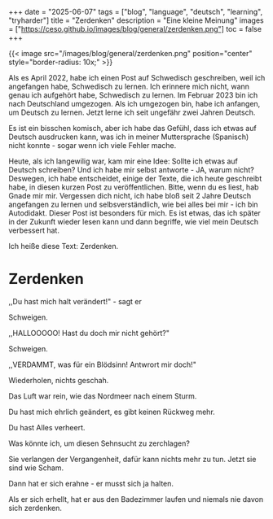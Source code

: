 +++
date = "2025-06-07"
tags = ["blog", "language", "deutsch", "learning", "tryharder"]
title = "Zerdenken"
description = "Eine kleine Meinung"
images = ["https://ceso.github.io/images/blog/general/zerdenken.png"]
toc = false
+++

{{< image src="/images/blog/general/zerdenken.png" position="center" style="border-radius: 10x;" >}}

Als es April 2022, habe ich einen Post auf Schwedisch geschreiben, weil ich angefangen habe, Schwedisch zu lernen. Ich erinnere mich nicht, wann genau ich aufgehört habe, Schwedisch zu lernen.
Im Februar 2023 bin ich nach Deutschland umgezogen. Als ich umgezogen bin, habe ich anfangen, um Deutsch zu lernen. Jetzt lerne ich seit ungefähr zwei Jahren Deutsch.

Es ist ein bisschen komisch, aber ich habe das Gefühl, dass ich etwas auf Deutsch ausdrucken kann, was ich in meiner Muttersprache (Spanisch) nicht konnte - sogar wenn ich viele Fehler mache.

Heute, als ich langewilig war, kam mir eine Idee: Sollte ich etwas auf Deutsch schreiben? Und ich habe mir selbst antworte - JA, warum nicht?
Deswegen, ich habe entscheidet, einige der Texte, die ich heute geschreibt habe, in diesen kurzen Post zu veröffentlichen.
Bitte, wenn du es liest, hab Gnade mir mir. Vergessen dich nicht, ich habe bloß seit 2 Jahre Deutsch angefangen zu lernen und selbsverständlich, wie bei alles bei mir - ich bin Autodidakt.
Dieser Post ist besonders für mich. Es ist etwas, das ich später in der Zukunft wieder lesen kann und dann begriffe, wie viel mein Deutsch verbessert hat.

Ich heiße diese Text: Zerdenken.

# Zerdenken

,,Du hast mich halt verändert!" - sagt er

Schweigen.

,,HALLOOOOO! Hast du doch mir nicht gehört?"

Schweigen.

,,VERDAMMT, was für ein Blödsinn! Antwrort mir doch!"

Wiederholen, nichts geschah.

Das Luft war rein, wie das Nordmeer nach einem Sturm.

Du hast mich ehrlich geändert, es gibt keinen Rückweg mehr.

Du hast Alles verheert.

Was könnte ich, um diesen Sehnsucht zu zerchlagen?

Sie verlangen der Vergangenheit, dafür kann nichts mehr zu tun. Jetzt sie sind wie Scham.

Dann hat er sich erahne - er musst sich ja halten.

Als er sich erhellt, hat er aus den Badezimmer laufen und niemals nie davon sich zerdenken.
